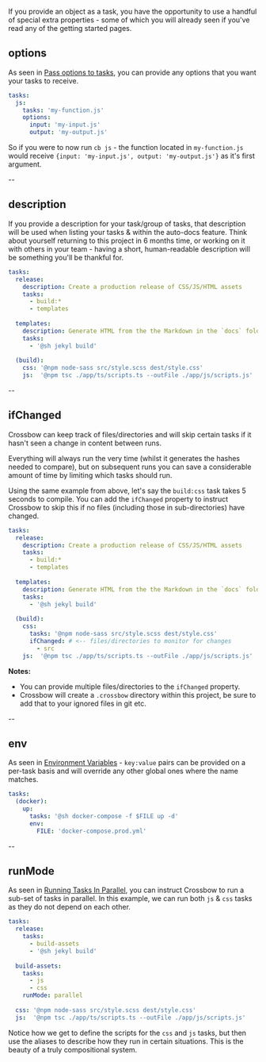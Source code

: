 If you provide an object as a task, you have the opportunity to use a handful of special 
extra properties - some of which you will already seen if you've read any of the getting started pages.

## options

As seen in [Pass options to tasks](/docs/pass-options-to-tasks/), you can provide any options that you 
want your tasks to receive. 

```yaml
tasks:
  js:
    tasks: 'my-function.js'
    options: 
      input: 'my-input.js'
      output: 'my-output.js'
```

So if you were to now run `cb js` - the function located in `my-function.js` would receive 
`{input: 'my-input.js', output: 'my-output.js'}` as it's first argument.

-- 

## description

If you provide a description for your task/group of tasks, that description will be used when listing
your tasks & within the auto-docs feature. Think about yourself returning to this project in 6 months
time, or working on it with others in your team - having a short, human-readable description will
be something you'll be thankful for.

```yaml
tasks:
  release:
    description: Create a production release of CSS/JS/HTML assets
    tasks:
      - build:*
      - templates
      
  templates:
    description: Generate HTML from the the Markdown in the `docs` folder
    tasks: 
      - '@sh jekyl build'
  
  (build):
    css: '@npm node-sass src/style.scss dest/style.css'
    js:  '@npm tsc ./app/ts/scripts.ts --outFile ./app/js/scripts.js'
```

--

## ifChanged

Crossbow can keep track of files/directories and will skip certain tasks if it hasn't seen a 
change in content between runs.

Everything will always run the very time (whilst it generates the hashes needed to compare), 
but on subsequent runs you can save a considerable amount of time by limiting which tasks should run.

Using the same example from above, let's say the `build:css` task takes 5 seconds to compile. You can add the 
`ifChanged` property to instruct Crossbow to skip this if no files (including those in sub-directories) have changed.

```yaml
tasks:
  release:
    description: Create a production release of CSS/JS/HTML assets
    tasks:
      - build:*
      - templates
      
  templates:
    description: Generate HTML from the the Markdown in the `docs` folder
    tasks: 
      - '@sh jekyl build'
  
  (build):
    css: 
      tasks: '@npm node-sass src/style.scss dest/style.css'
      ifChanged: # <-- files/directories to monitor for changes
        - src
    js:  '@npm tsc ./app/ts/scripts.ts --outFile ./app/js/scripts.js'
```

**Notes:** 

- You can provide multiple files/directories to the `ifChanged` property.
- Crossbow will create a `.crossbow` directory within this project, be sure to add that to your ignored files in git etc.


--

## env

As seen in [Environment Variables](/docs/environment-variables) - `key:value` pairs can be provided on a per-task
basis and will override any other global ones where the name matches.

```yaml
tasks:
  (docker):
    up: 
      tasks: '@sh docker-compose -f $FILE up -d'
      env: 
        FILE: 'docker-compose.prod.yml'
```
 
--

## runMode

As seen in [Running Tasks In Parallel](/docs/running-tasks-in-parallel), you can instruct Crossbow to run a sub-set
of tasks in parallel. In this example, we can run both `js` & `css` tasks as they do not depend on each other.

```yaml
tasks:
  release:
    tasks:
      - build-assets
      - '@sh jekyl build'
  
  build-assets:
    tasks: 
      - js
      - css
    runMode: parallel
    
  css: '@npm node-sass src/style.scss dest/style.css'
  js:  '@npm tsc ./app/ts/scripts.ts --outFile ./app/js/scripts.js'
```

Notice how we get to define the scripts for the `css` and `js` tasks, but then use the aliases to describe how they run 
in certain situations. This is the beauty of a truly compositional system. 